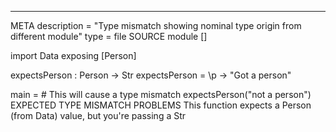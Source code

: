 ---
META
  description = "Type mismatch showing nominal type origin from different module"
  type = file
SOURCE
  module []

  import Data exposing [Person]

  expectsPerson : Person -> Str
  expectsPerson = \p -> "Got a person"

  main =
      # This will cause a type mismatch
      expectsPerson("not a person")
EXPECTED
  TYPE MISMATCH
PROBLEMS
  This function expects a Person (from Data) value, but you're passing a Str